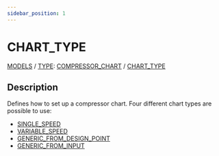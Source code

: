 ```yaml
---
sidebar_position: 1
---
```

# CHART_TYPE

[MODELS](/about/references/keywords_tree/MODELS/index.md) /
[TYPE](/about/references/keywords_tree/MODELS/TYPE/index.md):
[COMPRESSOR_CHART](/about/references/keywords_tree/MODELS/TYPE/COMPRESSOR_CHART/index.md) /
[CHART_TYPE](/about/references/keywords_tree/MODELS/TYPE/COMPRESSOR_CHART/CHART_TYPE/index.md)

## Description 
Defines how to set up a compressor chart. Four different chart types are possible to use:

- [SINGLE_SPEED](/about/references/keywords_tree/MODELS/TYPE/COMPRESSOR_CHART/CHART_TYPE/SINGLE_SPEED/index.md)
- [VARIABLE_SPEED](/about/references/keywords_tree/MODELS/TYPE/COMPRESSOR_CHART/CHART_TYPE/VARIABLE_SPEED/index.md)
- [GENERIC_FROM_DESIGN_POINT](/about/references/keywords_tree/MODELS/TYPE/COMPRESSOR_CHART/CHART_TYPE/GENERIC_FROM_DESIGN_POINT/index.md)
- [GENERIC_FROM_INPUT](/about/references/keywords_tree/MODELS/TYPE/COMPRESSOR_CHART/CHART_TYPE/GENERIC_FROM_INPUT/index.md)
